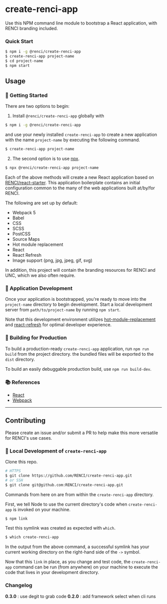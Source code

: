# create-renci-app

Use this NPM command line module to bootstrap a React application, with RENCI branding included.

### Quick Start

```bash
$ npm i -g @renci/create-renci-app
$ create-renci-app project-name
$ cd project-name
$ npm start
```

## Usage

### 🚀 Getting Started

There are two options to begin:

1. Install `@renci/create-renci-app` globally with

```bash
$ npm i -g @renci/create-renci-app
```

and use your newly installed `create-renci-app` to create a new application with the name `project-name` by executing the following command.

```bash
$ create-renci-app project-name
```

2. The second option is to use [npx](https://nodejs.dev/learn/the-npx-nodejs-package-runner).

```bash
$ npx @renci/create-renci-app project-name
```

Each of the above methods will create a new React application based on [RENCI/react-starter](https://github.com/RENCI/react-starter). This application boilerplate contains an initial configuration common to the many of the web applications built at/by/for RENCI.

The following are set up by default:

- Webpack 5
- Babel
- CSS
- SCSS
- PostCSS
- Source Maps
- Hot module replacement
- React
- React Refresh
- Image support (png, jpg, jpeg, gif, svg)

In addition, this project will contain the branding resources for RENCI and UNC, which we also often require.

### 🚧 Application Development

Once your application is bootstrapped, you're ready to move into the `project-name` directory to begin development. Start a local development server from `path/to/project-name` by running `npm start`.

Note that this development environment utilizes [hot-module-replacement](https://webpack.js.org/guides/hot-module-replacement/) and [react-refresh](https://github.com/pmmmwh/react-refresh-webpack-plugin) for optimal developer experience.


### 🎁 Building for Production

To build a production-ready `create-renci-app` application, run `npm run build` from the project directory. the bundled files will be exported to the `dist` directory.

To build an easily debuggable production build, use `npm run build-dev`.


### 📚 References

- [React](https://reactjs.org/)
- [Webpack](https://webpack.js.org/)

---

## Contributing

Please create an issue and/or submit a PR to help make this more versatile for RENCI's use cases.

### 🚧 Local Development of `create-renci-app`


Clone this repo.

```bash
# HTTPS
$ git clone https://github.com/RENCI/create-renci-app.git
# or SSH
$ git clone git@github.com:RENCI/create-renci-app.git
```

Commands from here on are from within the `create-renci-app` directory. 

First, we tell Node to use the current directory's code when `create-renci-app` is invoked on your machine.

```bash
$ npm link
```

Test this symlink was created as expected with `which`.

```bash
$ which create-renci-app
```

In the output from the above command, a successful symlink has your current working directory on the right-hand side of the `->` symbol.

Now that this `link` in place, as you change and test code, the `create-renci-app` command can be run (from anywhere) on your machine to execute the code that lives in your development directory.

### Changelog

**0.3.0** : use degit to grab code
**0.2.0** : add framework select when cli runs